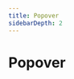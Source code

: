 ```yaml
---
title: Popover
sidebarDepth: 2
---
```

# Popover
<ClientOnly>
<popover-demo></popover-demo>
<popover-demo2></popover-demo2>
</ClientOnly>